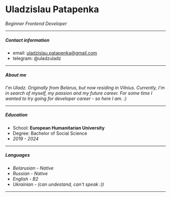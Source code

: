 # Uladzislau Patapenka

*Beginner Frontend Developer*
****

##### Contact information

- email: uladzislau.patapenka@gmail.com
- telegram: @uladzuladz

****

##### About me

*I'm Uladz. Originally from Belarus, but now residing in Vilnius. Currently, I'm in search of myself, my passion and my future career. For some time I wanted to try going for developer career - so here I am. :)*
***

##### Education

- School: **European Humanitarian University**
- Degree: Bachelor of Social Science
- *2019 - 2024*

****

##### Languages

- *Belarusian - Native*
- *Russian - Native*
- *English - B2*
- *Ukrainian - (can undestand, can't speak :))*

****
